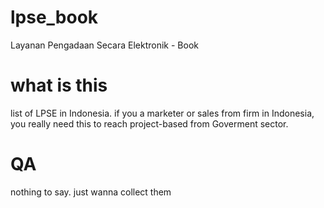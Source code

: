 # lpse_book
Layanan Pengadaan Secara Elektronik - Book


# what is this
list of LPSE in Indonesia. if you a marketer or sales from firm in Indonesia, you really need this to reach project-based from Goverment sector.

# QA
nothing to say. just wanna collect them
